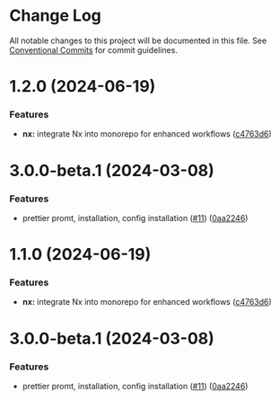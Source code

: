 # Change Log

All notable changes to this project will be documented in this file.
See [Conventional Commits](https://conventionalcommits.org) for commit guidelines.

# 1.2.0 (2024-06-19)


### Features

* **nx:** integrate Nx into monorepo for enhanced workflows ([c4763d6](https://github.com/ongov/ontario-frontend/commit/c4763d6deff19bd09cb6023404b83448ff4420ca))



# 3.0.0-beta.1 (2024-03-08)


### Features

* prettier promt, installation, config installation  ([#11](https://github.com/ongov/ontario-frontend/issues/11)) ([0aa2246](https://github.com/ongov/ontario-frontend/commit/0aa2246374d8de2e89f12a5679e067c6c36f7723))





# 1.1.0 (2024-06-19)


### Features

* **nx:** integrate Nx into monorepo for enhanced workflows ([c4763d6](https://github.com/ongov/ontario-frontend/commit/c4763d6deff19bd09cb6023404b83448ff4420ca))



# 3.0.0-beta.1 (2024-03-08)


### Features

* prettier promt, installation, config installation  ([#11](https://github.com/ongov/ontario-frontend/issues/11)) ([0aa2246](https://github.com/ongov/ontario-frontend/commit/0aa2246374d8de2e89f12a5679e067c6c36f7723))
